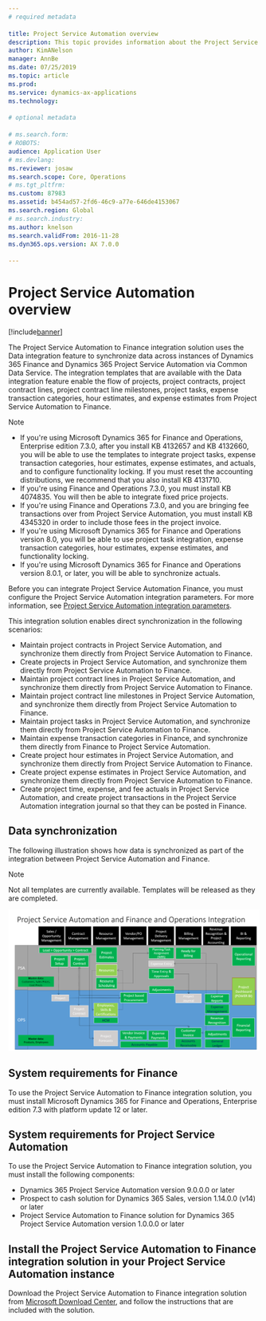 ```yaml
---
# required metadata

title: Project Service Automation overview
description: This topic provides information about the Project Service Automation to Finance and Operations integration solution. This integration solution uses the Data Integration feature to synchronize data across instances of Microsoft Dynamics 365 for Finance and Operations and Microsoft Dynamics 365 for Project Service Automation via Common Data Service.
author: KimANelson
manager: AnnBe
ms.date: 07/25/2019
ms.topic: article
ms.prod: 
ms.service: dynamics-ax-applications
ms.technology: 

# optional metadata

# ms.search.form: 
# ROBOTS: 
audience: Application User
# ms.devlang: 
ms.reviewer: josaw
ms.search.scope: Core, Operations
# ms.tgt_pltfrm: 
ms.custom: 87983
ms.assetid: b454ad57-2fd6-46c9-a77e-646de4153067
ms.search.region: Global
# ms.search.industry: 
ms.author: knelson
ms.search.validFrom: 2016-11-28
ms.dyn365.ops.version: AX 7.0.0

---
```


# Project Service Automation overview

[!include[banner](../includes/banner.md)]

The Project Service Automation to Finance integration solution uses the Data integration feature to synchronize data across instances of Dynamics 365 Finance and Dynamics 365 Project Service Automation via Common Data Service. The integration templates that are available with the Data integration feature enable the flow of projects, project contracts, project contract lines, project contract line milestones, project tasks, expense transaction categories, hour estimates, and expense estimates from Project Service Automation to Finance.

> [!NOTE]
> - If you're using Microsoft Dynamics 365 for Finance and Operations, Enterprise edition 7.3.0, after you install KB 4132657 and KB 4132660, you will be able to use the templates to integrate project tasks, expense transaction categories, hour estimates, expense estimates, and actuals, and to configure functionality locking. If you must reset the accounting distributions, we recommend that you also install KB 4131710.
> - If you're using Finance and Operations 7.3.0, you must install KB 4074835. You will then be able to integrate fixed price projects.
> - If you're using Finance and Operations 7.3.0, and you are bringing fee transactions over from Project Service Automation, you must install KB 4345320 in order to include those fees in the project invoice.
> - If you're using Microsoft Dynamics 365 for Finance and Operations version 8.0, you will be able to use project task integration, expense transaction categories, hour estimates, expense estimates, and functionality locking.
> - If you're using Microsoft Dynamics 365 for Finance and Operations version 8.0.1, or later, you will be able to synchronize actuals.

Before you can integrate Project Service Automation Finance, you must configure the Project Service Automation integration parameters. For more information, see [Project Service Automation integration parameters](PSA-parameters.md).

This integration solution enables direct synchronization in the following scenarios:

- Maintain project contracts in Project Service Automation, and synchronize them directly from Project Service Automation to Finance.
- Create projects in Project Service Automation, and synchronize them directly from Project Service Automation to Finance.
- Maintain project contract lines in Project Service Automation, and synchronize them directly from Project Service Automation to Finance.
- Maintain project contract line milestones in Project Service Automation, and synchronize them directly from Project Service Automation to Finance.
- Maintain project tasks in Project Service Automation, and synchronize them directly from Project Service Automation to Finance.
- Maintain expense transaction categories in Finance, and synchronize them directly from Finance to Project Service Automation.
- Create project hour estimates in Project Service Automation, and synchronize them directly from Project Service Automation to Finance.
- Create project expense estimates in Project Service Automation, and synchronize them directly from Project Service Automation to Finance.
- Create project time, expense, and fee actuals in Project Service Automation, and create project transactions in the Project Service Automation integration journal so that they can be posted in Finance.

## Data synchronization

The following illustration shows how data is synchronized as part of the integration between Project Service Automation and Finance.

> [!NOTE]
> Not all templates are currently available. Templates will be released as they are completed.

[![Project Service Automation integration with Finance](./media/PSA-integration.png)](./media/PSA-integration.png)

## System requirements for Finance

To use the Project Service Automation to Finance integration solution, you must install Microsoft Dynamics 365 for Finance and Operations, Enterprise edition 7.3 with platform update 12 or later.

## System requirements for Project Service Automation

To use the Project Service Automation to Finance integration solution, you must install the following components:

- Dynamics 365 Project Service Automation version 9.0.0.0 or later
- Prospect to cash solution for Dynamics 365 Sales, version 1.14.0.0 (v14) or later
- Project Service Automation to Finance solution for Dynamics 365 Project Service Automation version 1.0.0.0 or later

## Install the Project Service Automation to Finance integration solution in your Project Service Automation instance

Download the Project Service Automation to Finance integration solution from [Microsoft Download Center](https://www.microsoft.com/download/details.aspx?id=57016), and follow the instructions that are included with the solution.
